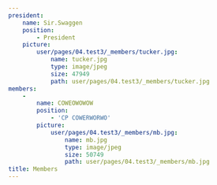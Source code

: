 ```yaml
---
president:
    name: Sir.Swaggen
    position:
        - President
    picture:
        user/pages/04.test3/_members/tucker.jpg:
            name: tucker.jpg
            type: image/jpeg
            size: 47949
            path: user/pages/04.test3/_members/tucker.jpg
members:
    -
        name: COWEOWOWOW
        position:
            - 'CP COWERWORWO'
        picture:
            user/pages/04.test3/_members/mb.jpg:
                name: mb.jpg
                type: image/jpeg
                size: 50749
                path: user/pages/04.test3/_members/mb.jpg
title: Members
---
```


